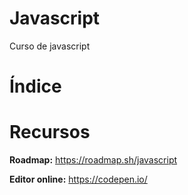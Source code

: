 # Javascript
Curso de javascript

# Índice
[0. Variables]: https://github.com/eugeniosanchezcrespillo/javascript/tree/main/0.Variables
[1. Strings]: https://github.com/eugeniosanchezcrespillo/javascript/tree/main/1.Strings
[2. Números]: https://github.com/eugeniosanchezcrespillo/javascript/tree/main/2.Numeros
[3. Arrays]: https://github.com/eugeniosanchezcrespillo/javascript/tree/main/3.Arrays
[4. Objetos]: https://github.com/eugeniosanchezcrespillo/javascript/tree/main/4.Objetos
[5. Funciones]: https://github.com/eugeniosanchezcrespillo/javascript/tree/main/5.Funciones

# Recursos
**Roadmap:** https://roadmap.sh/javascript 

**Editor online:** https://codepen.io/
